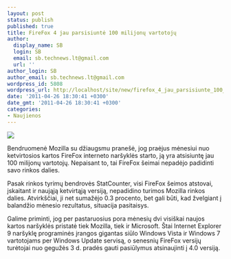 ```yaml
---
layout: post
status: publish
published: true
title: FireFox 4 jau parsisiuntė 100 milijonų vartotojų
author:
  display_name: SB
  login: SB
  email: sb.technews.lt@gmail.com
  url: ''
author_login: SB
author_email: sb.technews.lt@gmail.com
wordpress_id: 5808
wordpress_url: http://localhost/site/new/firefox_4_jau_parsisiunte_100_milijonu_vartotoju/
date: '2011-04-26 18:30:41 +0300'
date_gmt: '2011-04-26 18:30:41 +0300'
categories:
- Naujienos
---
```

<div class="imgright"><img src="http://t1.gstatic.com/images?q=tbn:Bj8xpYjnC061MM:http://senoghteh.files.wordpress.com/2009/12/firefox-logo.png"  /></div>
<p>Bendruomenė Mozilla su džiaugsmu pranešė, jog praėjus mėnesiui nuo ketvirtosios kartos FireFox interneto naršyklės starto, ją yra atsisiuntę jau 100 milijonų vartotojų. Nepaisant to, tai FireFox šeimai nepadėjo padidinti savo rinkos dalies.</p>
<p>Pasak rinkos tyrimų bendrovės StatCounter, visi FireFox šeimos atstovai, įskaitant ir naująją ketvirtąją versiją, nepadidino turimos Mozilla rinkos dalies. Atvirkščiai, ji net sumažėjo 0.3 procento, bet gali būti, kad žvelgiant į balandžio mėnesio rezultatus, situacija pasitaisys.</p>
<p>Galime priminti, jog per pastaruosius pora mėnesių dvi visiškai naujos kartos naršyklės pristatė tiek Mozilla, tiek ir Microsoft. Štai Internet Explorer 9 naršyklę programinės įrangos gigantas siūlo Windows Vista ir Windows 7 vartotojams per Windows Update servisą, o senesnių FireFox versijų turėtojai nuo gegužės 3 d. pradės gauti pasiūlymus atsinaujinti į 4.0 versiją.<br /></p>
